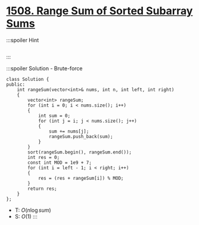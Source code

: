 # [1508\. Range Sum of Sorted Subarray Sums](https://leetcode.com/problems/range-sum-of-sorted-subarray-sums/)

:::spoiler Hint
```cpp=

```
:::

:::spoiler Solution - Brute-force
```cpp=
class Solution {
public:
    int rangeSum(vector<int>& nums, int n, int left, int right)
    {
        vector<int> rangeSum;
        for (int i = 0; i < nums.size(); i++)
        {
            int sum = 0;
            for (int j = i; j < nums.size(); j++)
            {
                sum += nums[j];
                rangeSum.push_back(sum);
            }
        }
        sort(rangeSum.begin(), rangeSum.end());
        int res = 0;
        const int MOD = 1e9 + 7;
        for (int i = left - 1; i < right; i++)
        {
            res = (res + rangeSum[i]) % MOD;
        }
        return res;
    }
};
```
- T: $O(n \log sum)$
- S: $O(1)$
:::
